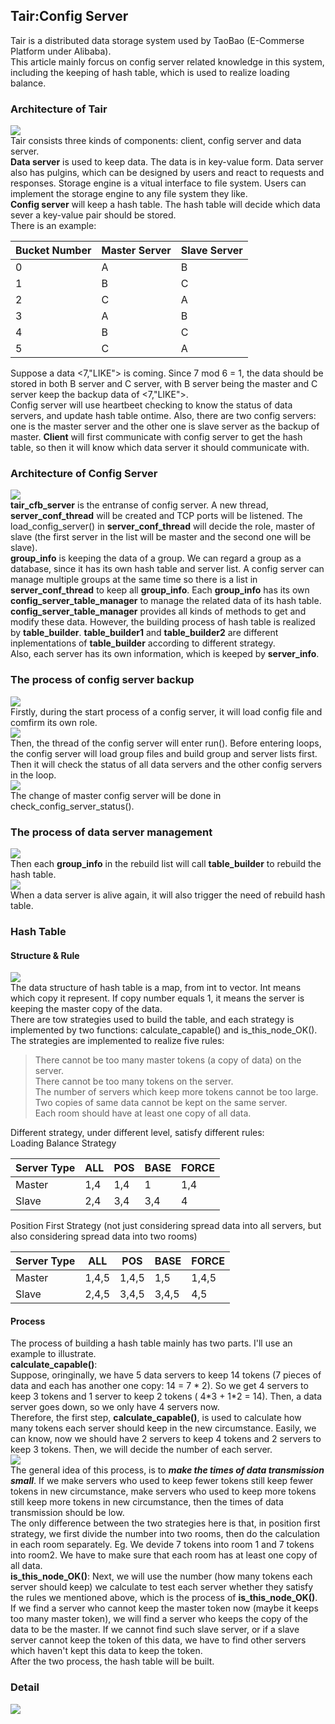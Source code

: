 ## Tair:Config Server
Tair is a distributed data storage system used by TaoBao (E-Commerse Platform under Alibaba).  
This article mainly forcus on config server related knowledge in this system, including the keeping of hash table, which is used to realize loading balance.

### Architecture of Tair
![](/pic/KN02-1.png)  
Tair consists three kinds of components: client, config server and data server.  
**Data server** is used to keep data. The data is in key-value form. Data server also has pulgins, which can be designed by users and react to requests and responses. Storage engine is a vitual interface to file system. Users can implement the storage engine to any file system they like.  
**Config server** will keep a hash table. The hash table will decide which data sever a key-value pair should be stored.  
There is an example:  

Bucket Number|Master Server|Slave Server
------|-------|------
0|A|B
1|B|C
2|C|A
3|A|B
4|B|C
5|C|A
  
Suppose a data <7,"LIKE"> is coming. Since 7 mod 6 = 1, the data should be stored in both B server and C server, with B server being the master and C server keep the backup data of <7,"LIKE">.  
Config server will use heartbeet checking to know the status of data servers, and update hash table ontime. Also, there are two config servers: one is the master server and the other one is slave server as the backup of master.
**Client** will first communicate with config server to get the hash table, so then it will know which data server it should communicate with.

### Architecture of Config Server
![](/pic/KN02-2.png)  
**tair\_cfb\_server** is the entranse of config server. A new thread, **server\_conf\_thread** will be created and TCP ports will be listened. The load\_config\_server() in **server\_conf\_thread** will decide the role, master of slave (the first server in the list will be master and the second one will be slave).  
**group\_info** is keeping the data of a group. We can regard a group as a database, since it has its own hash table and server list. A config server can manage multiple groups at the same time so there is a list in **server\_conf\_thread** to keep all **group\_info**. Each **group\_info** has its own **config\_server\_table\_manager** to manage the related data of its hash table. **config\_server\_table\_manager** provides all kinds of methods to get and modify these data. However, the building process of hash table is realized by **table\_builder**. **table\_builder1** and **table\_builder2** are different inplementations of **table\_builder** according to different strategy.  
Also, each server has its own information, which is keeped by **server\_info**.

### The process of config server backup
![](/pic/KN02-3.png)  
Firstly, during the start process of a config server, it will load config file and comfirm its own role.  
![](/pic/KN02-4.png)  
Then, the thread of the config server will enter run(). Before entering loops, the config server will load group files and build group and server lists first. Then it will check the status of all data servers and the other config servers in the loop.  
![](/pic/KN02-5.png)  
The change of master config server will be done in check\_config\_server\_status().

### The process of data server management
![](/pic/KN02-6.png)  
Then each **group\_info** in the rebuild list will call **table\_builder** to rebuild the hash table.  
![](/pic/KN02-7.png)  
When a data server is alive again, it will also trigger the need of rebuild hash table.

### Hash Table
#### Structure & Rule
![](/pic/KN02-8.png)  
The data structure of hash table is a map, from int to vector. Int means which copy it represent. If copy number equals 1, it means the server is keeping the master copy of the data.  
There are tow strategies used to build the table, and each strategy is implemented by two functions: calculate\_capable() and is\_this\_node\_OK().  
The strategies are implemented to realize five rules:  
>There cannot be too many master tokens (a copy of data) on the server.  
There cannot be too many tokens on the server.  
The number of servers which keep more tokens cannot be too large.  
Two copies of same data cannot be kept on the same server.  
Each room should have at least one copy of all data.  

Different strategy, under different level, satisfy different rules:  
Loading Balance Strategy

Server Type|ALL|POS|BASE|FORCE
-----------|---|----|----|-----
Master|1,4|1,4|1|1,4
Slave|2,4|3,4|3,4|4

Position First Strategy (not just considering spread data into all servers, but also considering spread data into two rooms)  

Server Type|ALL|POS|BASE|FORCE
-----------|---|----|----|-----
Master|1,4,5|1,4,5|1,5|1,4,5
Slave|2,4,5|3,4,5|3,4,5|4,5

#### Process
The process of building a hash table mainly has two parts. I'll use an example to illustrate.  
**calculate\_capable()**:  
Suppose, oringinally, we have 5 data servers to keep 14 tokens (7 pieces of data and each has another one copy: 14 = 7 \* 2). So we get 4 servers to keep 3 tokens and 1 server to keep 2 tokens ( 4\*3 + 1\*2 = 14). Then, a data server goes down, so we only have 4 servers now.  
Therefore, the first step, **calculate\_capable()**, is used to calculate how many tokens each server should keep in the new circumstance. Easily, we can know, now we should have 2 servers to keep 4 tokens and 2 servers to keep 3 tokens. Then, we will decide the number of each server.  
![](/pic/KN02-9.png)  
The general idea of this process, is to **_make the times of data transmission small_**. If we make servers who used to keep fewer tokens still keep fewer tokens in new circumstance, make servers who used to keep more tokens still keep more tokens in new circumstance, then the times of data transmission should be low.  
The only difference between the two strategies here is that, in position first strategy, we first divide the number into two rooms, then do the calculation in each room separately. Eg. We devide 7 tokens into room 1 and 7 tokens into room2. We have to make sure that each room has at least one copy of all data.  
**is\_this\_node\_OK()**:
Next, we will use the number (how many tokens each server should keep) we calculate to test each server whether they satisfy the rules we mentioned above, which is the process of **is\_this\_node\_OK()**. If we find a server who cannot keep the master token now (maybe it keeps too many master token), we will find a server who keeps the copy of the data to be the master. If we cannot find such slave server, or if a slave server cannot keep the token of this data, we have to find other servers which haven't kept this data to keep the token.  
After the two process, the hash table will be built.

### Detail
![](/pic/KN02-10.jpg)  